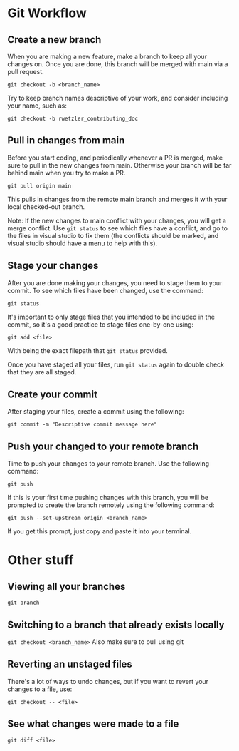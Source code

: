 # Git Workflow
## Create a new branch
When you are making a new feature, make a branch to keep all your changes on. Once you are done, this branch will be merged with main via a pull request.

`git checkout -b <branch_name>`

Try to keep branch names descriptive of your work, and consider including your name, such as:

`git checkout -b rwetzler_contributing_doc`

## Pull in changes from main
Before you start coding, and periodically whenever a PR is merged, make sure to pull in the new changes from main. Otherwise your branch will be far behind main when you try to make a PR.

`git pull origin main`

This pulls in changes from the remote main branch and merges it with your local checked-out branch.

Note: If the new changes to main conflict with your changes, you will get a merge conflict. Use `git status` to see which files have a conflict, and go to the files in visual studio to fix them (the conflicts should be marked, and visual studio should have a menu to help with this).

## Stage your changes
After you are done making your changes, you need to stage them to your commit. To see which files have been changed, use the command:

`git status`

It's important to only stage files that you intended to be included in the commit, so it's a good practice to stage files one-by-one using:

`git add <file>`

With <file> being the exact filepath that `git status` provided.

Once you have staged all your files, run `git status` again to double check that they are all staged.

## Create your commit
After staging your files, create a commit using the following:

`git commit -m "Descriptive commit message here"`

## Push your changed to your remote branch
Time to push your changes to your remote branch. Use the following command:

`git push`

If this is your first time pushing changes with this branch, you will be prompted to create the branch remotely using the following command:

`git push --set-upstream origin <branch_name>`

If you get this prompt, just copy and paste it into your terminal.

# Other stuff
## Viewing all your branches
`git branch`

## Switching to a branch that already exists locally
`git checkout <branch_name>`
Also make sure to pull using git 

## Reverting an unstaged files
There's a lot of ways to undo changes, but if you want to revert your changes to a file, use:

`git checkout -- <file>`

## See what changes were made to a file

`git diff <file>`